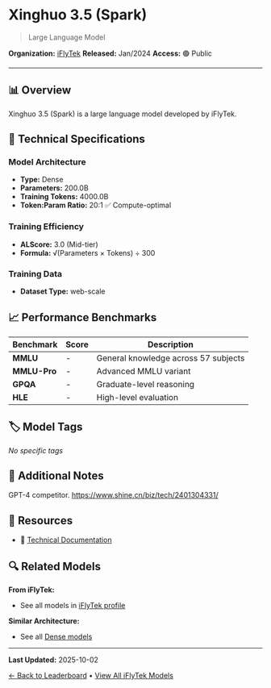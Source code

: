 # Xinghuo 3.5 (Spark)

> Large Language Model

**Organization:** [iFlyTek](../../labs/iflytek.md)
**Released:** Jan/2024
**Access:** 🟢 Public

---

## 📊 Overview

Xinghuo 3.5 (Spark) is a large language model developed by iFlyTek.

## 🔧 Technical Specifications

### Model Architecture
- **Type:** Dense
- **Parameters:** 200.0B
- **Training Tokens:** 4000.0B
- **Token:Param Ratio:** 20:1 ✅ Compute-optimal

### Training Efficiency
- **ALScore:** 3.0 (Mid-tier)
- **Formula:** √(Parameters × Tokens) ÷ 300

### Training Data
- **Dataset Type:** web-scale

## 📈 Performance Benchmarks

| Benchmark | Score | Description |
|-----------|-------|-------------|
| **MMLU** | - | General knowledge across 57 subjects |
| **MMLU-Pro** | - | Advanced MMLU variant |
| **GPQA** | - | Graduate-level reasoning |
| **HLE** | - | High-level evaluation |

## 🏷️ Model Tags

_No specific tags_

## 📝 Additional Notes

GPT-4 competitor. https://www.shine.cn/biz/tech/2401304331/

## 🔗 Resources

- 📄 [Technical Documentation](https://www.laitimes.com/en/article/6f50u_6vhbm.html)

## 🔍 Related Models

**From iFlyTek:**
- See all models in [iFlyTek profile](../../labs/iflytek.md)

**Similar Architecture:**
- See all [Dense models](../../architectures/dense.md)

---

**Last Updated:** 2025-10-02

[← Back to Leaderboard](../../README.md) • [View All iFlyTek Models](../../labs/iflytek.md)
